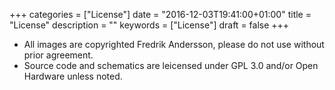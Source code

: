 +++
categories = ["License"]
date = "2016-12-03T19:41:00+01:00"
title = "License"
description = ""
keywords = ["License"]
draft = false
+++

- All images are copyrighted Fredrik Andersson, please do not use without prior agreement.
- Source code and schematics are leicensed under GPL 3.0 and/or Open Hardware unless noted.
